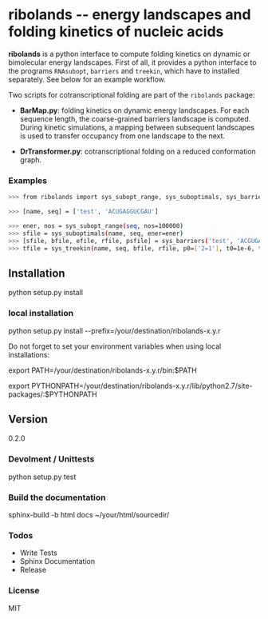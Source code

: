 # ribolands -- energy landscapes and folding kinetics of nucleic acids

**ribolands** is a python interface to compute folding kinetics on dynamic or
bimolecular energy landscapes. First of all, it provides a python interface to
the programs `RNAsubopt`, `barriers` and `treekin`, which have to installed
separately. See below for an example workflow.

Two scripts for cotranscriptional folding are part of the `ribolands` package: 

  * **BarMap.py**: folding kinetics on dynamic energy landscapes. For each
    sequence length, the coarse-grained barriers landscape is computed. During
    kinetic simulations, a mapping between subsequent landscapes is used to
    transfer occupancy from one landscape to the next.

  * **DrTransformer.py**: cotranscriptional folding on a reduced conformation
    graph.

### Examples
```sh
>>> from ribolands import sys_subopt_range, sys_suboptimals, sys_barriers

>>> [name, seq] = ['test', 'ACUGAGGUCGAU']

>>> ener, nos = sys_subopt_range(seq, nos=100000)
>>> sfile = sys_suboptimals(name, seq, ener=ener)
>>> [sfile, bfile, efile, rfile, psfile] = sys_barriers('test', 'ACGUGACUG', sfile, maxn=50, minh=1.0, rates=True)
>>> tfile = sys_treekin(name, seq, bfile, rfile, p0=['2=1'], t0=1e-6, t8=1e10)
```

## Installation
  python setup.py install

### local installation
  python setup.py install --prefix=/your/destination/ribolands-x.y.r
  
Do not forget to set your environment variables when using local installations:
  
  export PATH=/your/destination/ribolands-x.y.r/bin:$PATH

  export PYTHONPATH=/your/destination/ribolands-x.y.r/lib/python2.7/site-packages/:$PYTHONPATH
  
## Version
0.2.0

### Devolment / Unittests
  python setup.py test

### Build the documentation
  sphinx-build -b html docs ~/your/html/sourcedir/

### Todos

 - Write Tests
 - Sphinx Documentation
 - Release

### License
MIT

[//]: References
[ribolands]: <https://rna.tbi.univie.ac.at/ribolands>

